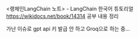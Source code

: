 <랭체인LangChain 노트> - LangChain 한국어 튜토리얼
https://wikidocs.net/book/14314
공부 내용 정리  

가난 이슈로 gpt api 키 발급 안 하고 Groq으로 하는 중...
